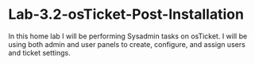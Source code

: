 # Lab-3.2-osTicket-Post-Installation
In this home lab I will be performing Sysadmin tasks on osTicket. I will be using both admin and user panels to create, configure, and assign users and ticket settings.

